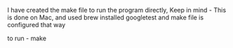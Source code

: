 I have created the make file to run the program directly, 
Keep in mind - 
This is done on Mac, 
and used brew installed googletest
and make file is configured that way


to run - 
make
